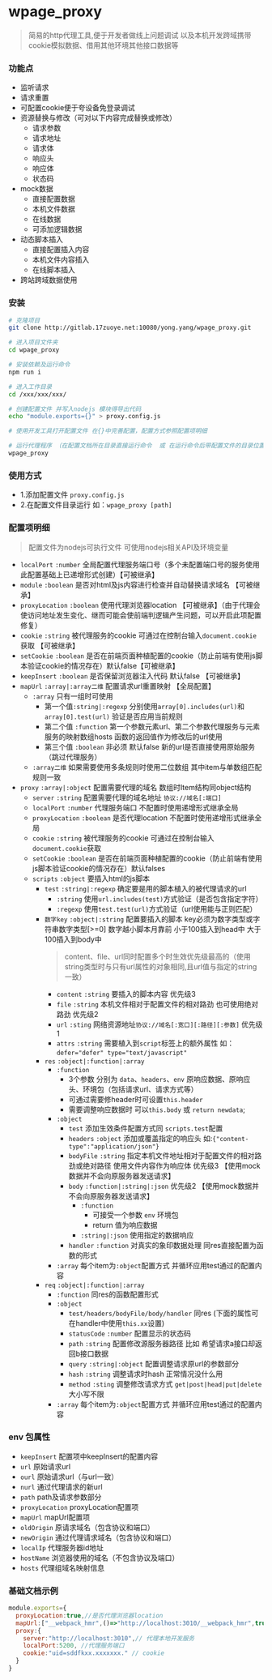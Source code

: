 # wpage_proxy
> 简易的http代理工具,便于开发者做线上问题调试 以及本机开发跨域携带cookie模拟数据、借用其他环境其他接口数据等

### 功能点
- 监听请求
- 请求重置
- 可配置cookie便于夸设备免登录调试
- 资源替换与修改（可对以下内容完成替换或修改）
  - 请求参数
  - 请求地址
  - 请求体
  - 响应头
  - 响应体
  - 状态码
- mock数据
  - 直接配置数据
  - 本机文件数据
  - 在线数据
  - 可添加逻辑数据
- 动态脚本插入
  - 直接配置插入内容
  - 本机文件内容插入
  - 在线脚本插入
- 跨站跨域数据使用

### 安装
```sh
# 克隆项目
git clone http://gitlab.17zuoye.net:10080/yong.yang/wpage_proxy.git

# 进入项目文件夹
cd wpage_proxy

# 安装依赖及运行命令
npm run i

# 进入工作目录
cd /xxx/xxx/xxx/

# 创建配置文件 并写入nodejs 模块得导出代码
echo "module.exports={}" > proxy.config.js

# 使用开发工具打开配置文件 在{}中完善配置，配置方式参照配置项明细

# 运行代理程序 （在配置文档所在目录直接运行命令  或 在运行命令后带配置文件的目录位置参数）
wpage_proxy

```

### 使用方式
- 1.添加配置文件 `proxy.config.js`
- 2.在配置文件目录运行 如：`wpage_proxy [path]`

### 配置项明细
> 配置文件为nodejs可执行文件 可使用nodejs相关API及环境变量
- `localPort` `:number` 全局配置代理服务端口号（多个未配置端口号的服务使用此配置基础上已递增形式创建）【可被继承】
- `module` `:boolean` 是否对html及js内容进行检查并自动替换请求域名 【可被继承】
- `proxyLocation` `:boolean` 使用代理浏览器location 【可被继承】（由于代理会使访问地址发生变化、继而可能会使前端判逻辑产生问题，可以开启此项配置修复）
- `cookie` `:string` 被代理服务的cookie 可通过在控制台输入`document.cookie`获取 【可被继承】
- `setCookie` `:boolean` 是否在前端页面种植配置的cookie（防止前端有使用js脚本验证cookie的情况存在）默认false【可被继承】
- `keepInsert` `:boolean` 是否保留浏览器注入代码 默认false 【可被继承】
- `mapUrl` `:array|:array二维` 配置请求url重置映射 【全局配置】
  - `:array` 只有一组时可使用
      - 第一个值`:string|:regexp` 分别使用`array[0].includes(url)`和`array[0].test(url)` 验证是否应用当前规则
      - 第二个值 `:function` 第一个参数元素url、第二个参数代理服务与元素服务的映射数组hosts 函数的返回值作为修改后的url使用
      - 第三个值 `:boolean` 非必须 默认false 新的url是否直接使用原始服务（跳过代理服务）
  - `:array二维` 如果需要使用多条规则时使用二位数组 其中item与单数组匹配规则一致
- `proxy` `:array|:object` 配置需要代理的域名 数组时Item结构同object结构
  - `server` `:string` 配置需要代理的域名地址 `协议://域名[:端口]`
  - `localPort` `:number` 代理服务端口 不配置时使用递增形式继承全局
  - `proxyLocation` `:boolean` 是否代理location 不配置时使用递增形式继承全局
  - `cookie` `:string` 被代理服务的cookie 可通过在控制台输入`document.cookie`获取
  - `setCookie` `:boolean` 是否在前端页面种植配置的cookie（防止前端有使用js脚本验证cookie的情况存在）默认falses
  - `scripts` `:object` 要插入html的js脚本
      - `test` `:string|:regexp` 确定要是用的脚本植入的被代理请求的url
          - `:string` 使用`url.includes(test)`方式验证（是否包含指定字符）
          - `:regexp` 使用`test.test(url)`方式验证（url使用能与正则匹配）
      - `数字key` `:object|:string` 配置要插入的脚本 key必须为数字类型或字符串数字类型[>=0] 数字越小脚本月靠前 小于100插入到head中 大于100插入到body中
          > content、file、url同时配置多个时生效优先级最高的（使用string类型时与只有url属性的对象相同,且url值与指定的string一致）
          - `content` `:string` 要插入的脚本内容 优先级3
          - `file` `:string` 本机文件相对于配置文件的相对路劲 也可使用绝对路劲 优先级2
          - `url` `:sting` 网络资源地址`协议://域名[:宽口][:路径][:参数]` 优先级1
          - `attrs` `:string` 需要植入到`script`标签上的额外属性 如：`defer="defer" type="text/javascript"`
    - `res` `:object|:function|:array`
      - `:function`
          - 3个参数 分别为 `data`、`headers`、`env` 原响应数据、原响应头、环境包（包括请求url、请求方式等）
          - 可通过需要修header时可设置`this.header`
          - 需要调整响应数据时 可以`this.body` 或 `return newdata`;
      - `:object`
          - `test` 添加生效条件配置方式同 `scripts.test`配置
          - `headers` `:object` 添加或覆盖指定的响应头 如:`{"content-type":"application/json"}`
          - `bodyFile` `:string` 指定本机文件地址相对于配置文件的相对路劲或绝对路径 使用文件内容作为响应体 优先级3 【使用mock数据并不会向原服务器发送请求】
        - `body` `:function|:string|:json` 优先级2 【使用mock数据并不会向原服务器发送请求】
          - `:function`
              - 可接受一个参数 `env` 环境包
              - return 值为响应数据
          - `:string|:json` 使用指定的数据响应
        - `handler` `:function` 对真实的象印数据处理 同res直接配置为函数的形式
      - `:array` 每个item为`:object`配置方式 并循环应用test通过的配置内容
    - `req` `:object|:function|:array`
      - `:function` 同res的函数配置形式
      - `:object`
          - `test/headers/bodyFile/body/handler` 同res (下面的属性可在handler中使用`this.xx`设置)
          - `statusCode` `:number` 配置显示的状态码
          - `path` `:string` 配置修改源服务器路径 比如 希望请求a接口却返回b接口数据
          - `query` `:string|:object` 配置调整请求原url的参数部分
          - `hash` `:string` 调整请求时hash 正常情况没什么用
          - `method` `:sting` 调整修改请求方式 `get|post|head|put|delete` 大小写不限
      - `:array` 每个item为`:object`配置方式 并循环应用test通过的配置内容

### env 包属性
  - `keepInsert` 配置项中keepInsert的配置内容
  - `url`  原始请求url
  - `ourl` 原始请求url（与url一致）
  - `nurl` 通过代理请求的新url
  - `path` path及请求参数部分
  - `proxyLocation` proxyLocation配置项
  - `mapUrl` mapUrl配置项
  - `oldOrigin` 原请求域名（包含协议和端口）
  - `newOrigin` 通过代理请求域名（包含协议和端口）
  - `localIp` 代理服务器id地址
  - `hostName` 浏览器使用的域名（不包含协议及端口）
  - `hosts` 代理组域名映射信息

### 基础文档示例

```js
module.exports={
  proxyLocation:true,//是否代理浏览器location
  mapUrl:["__webpack_hmr",()=>"http://localhost:3010/__webpack_hmr",true],//监听热更新的服务使用原服务（不走代理）
  proxy:{
    server:"http://localhost:3010",// 代理本地开发服务
    localPort:5200, //代理服务端口
    cookie:"uid=sddfkxx.xxxxxxx." // cookie
  }
}
```

  